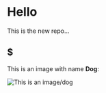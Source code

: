 # Hello	

This is the new repo...
## $

This is an image with name **Dog**:


![This is an image/dog](./penny-jiwon.png)